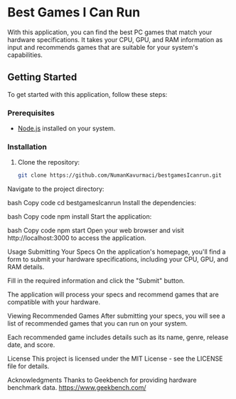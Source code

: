 # Best Games I Can Run

With this application, you can find the best PC games that match your hardware specifications. It takes your CPU, GPU, and RAM information as input and recommends games that are suitable for your system's capabilities.

## Getting Started

To get started with this application, follow these steps:

### Prerequisites

- [Node.js](https://nodejs.org/) installed on your system.

### Installation

1. Clone the repository:

   ```bash
   git clone https://github.com/NumanKavurmaci/bestgamesIcanrun.git
Navigate to the project directory:

bash
Copy code
cd bestgamesIcanrun
Install the dependencies:

bash
Copy code
npm install
Start the application:

bash
Copy code
npm start
Open your web browser and visit http://localhost:3000 to access the application.

Usage
Submitting Your Specs
On the application's homepage, you'll find a form to submit your hardware specifications, including your CPU, GPU, and RAM details.

Fill in the required information and click the "Submit" button.

The application will process your specs and recommend games that are compatible with your hardware.

Viewing Recommended Games
After submitting your specs, you will see a list of recommended games that you can run on your system.

Each recommended game includes details such as its name, genre, release date, and score.

License
This project is licensed under the MIT License - see the LICENSE file for details.

Acknowledgments
Thanks to Geekbench for providing hardware benchmark data.
https://www.geekbench.com/
